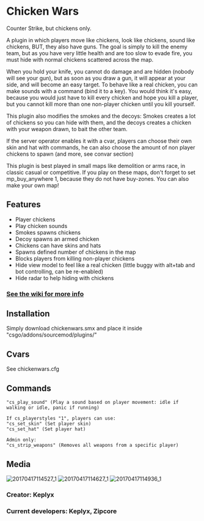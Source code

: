 # Chicken Wars
Counter Strike, but chickens only.

A plugin in which players move like chickens, look like chickens, sound like chickens, BUT, they also have guns.
The goal is simply to kill the enemy team, but as you have very little health and are too slow to evade fire, you must hide with normal chickens scattered across the map.

When you hold your knife, you cannot do damage and are hidden (nobody will see your gun), but as soon as you draw a gun, it will appear at your side, and will become an easy target. To behave like a real chicken, you can make sounds with a command (bind it to a key).
You would think it's easy, because you would just have to kill every chicken and hope you kill a player, but you cannot kill more than one non-player chicken until you kill yourself.

This plugin also modifies the smokes and the decoys: Smokes creates a lot of chickens so you can hide with them, and the decoys creates a chicken with your weapon drawn, to bait the other team.

If the server operator enables it with a cvar, players can choose their own skin and hat with commands, he can also choose the amount of non player chickens to spawn (and more, see convar section)

This plugin is best played in small maps like demolition or arms race, in classic casual or competitive. If you play on these maps, don't forget to set mp_buy_anywhere 1, because they do not have buy-zones. You can also make your own map!

## Features

   * Player chickens
   * Play chicken sounds
   * Smokes spawns chickens
   * Decoy spawns an armed chicken
   * Chickens can have skins and hats
   * Spawns defined number of chickens in the map
   * Blocks players from killing non-player chickens
   * Hide view model to feel like a real chicken (little buggy with alt+tab and bot controlling, can be re-enabled)
   * Hide radar to help hiding with chickens

### [See the wiki for more info](https://github.com/Keplyx/chickenwars/wiki)

## Installation

Simply download chickenwars.smx and place it inside "csgo/addons/sourcemod/plugins/"

## Cvars

See chickenwars.cfg

## Commands

    "cs_play_sound" (Play a sound based on player movement: idle if walking or idle, panic if running)

    If cs_playerstyles "1", players can use:
    "cs_set_skin" (Set player skin)
    "cs_set_hat" (Set player hat)

    Admin only:
    "cs_strip_weapons" (Removes all weapons from a specific player)

## Media

![20170417114527_1](https://cloud.githubusercontent.com/assets/23726131/25240615/93b86fb0-25f3-11e7-81b3-f5cbc9b34b3e.jpg)
![20170417114627_1](https://cloud.githubusercontent.com/assets/23726131/25240660/b1216458-25f3-11e7-8159-e830601399e7.jpg)
![20170417114936_1](https://cloud.githubusercontent.com/assets/23726131/25240671/bb424ace-25f3-11e7-983b-57f50e1cc7d4.jpg)

### Creator: Keplyx
### Current developers: Keplyx, Zipcore
